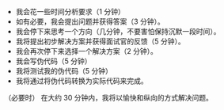 - 我会花一些时间分析要求（1 分钟）
- 如有必要，我会提出问题并获得答案（3 分钟）。
- 我会停下来思考一个方向（几分钟，不要害怕保持沉默一段时间）。
- 我将提出初步解决方案并获得面试官的反馈（5 分钟）。
- 我会再次停下来选择一个解决方案（2 分钟）。
- 我会写伪代码（5 分钟）
- 我将测试我的伪代码（5 分钟）
- 我将通过将伪代码转换为实际代码来完成。

（必要时）
在大约 30 分钟内，我将以愉快和纵向的方式解决问题。
